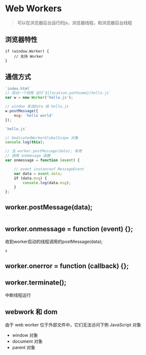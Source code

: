 # Web Workers
> 可以在浏览器后台运行的js，浏览器线程，和浏览器后台线程

## **浏览器特性**

```
if (window.Worker) {
    // 支持 Worker
}
```
## 通信方式


```javascript
`index.html`
// 启动一个线程 运行`${location.pathname}/hello.js`
var w = new Worker('hello.js');

// window 发送data 给 hello.js
w.postMessage({
    msg: 'hello world'
}); 
```

```javascript
`hello.js`

// DedicatedWorkerGlobalScope 对象
console.log(this);

// 当 worker.postMessage(data); 有用
// 调用 onmmesage 函数
var onmessage = function (event) {

    // event instanceof MessageEvent
    var data = event.data;
    if (data.msg) {
        console.log(data.msg);
    }
};

```

## worker.postMessage(data);
```
```

## worker.onmessage = function (event) {};
收到worker启动的线程调用的postMessage(data);


```javascript 
s
```

## worker.onerror = function (callback) {};

## worker.terminate();
中断线程运行

## webwork 和 dom
由于 web worker 位于外部文件中，它们无法访问下例 JavaScript 对象
- window 对象
- document 对象
- parent 对象



